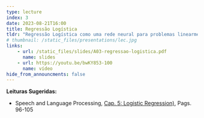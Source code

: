 ```yaml
---
type: lecture
index: 3
date: 2023-08-21T16:00
title: Regressão Logística
tldr: "Regressão Logística como uma rede neural para problemas linearmente separáveis."
# thumbnail: /static_files/presentations/lec.jpg
links: 
    - url: /static_files/slides/A03-regressao-logistica.pdf
      name: slides
    - url: https://youtu.be/bwKY853-100
      name: vídeo
hide_from_announcments: false
---
```

**Leituras Sugeridas:**
- Speech and Language Processing, [Cap. 5: Logistic Regression)](https://web.stanford.edu/~jurafsky/slp3/5.pdf), Pags. 96-105
